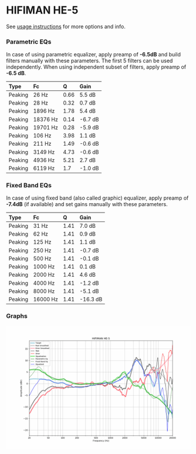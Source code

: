 # HIFIMAN HE-5
See [usage instructions](https://github.com/jaakkopasanen/AutoEq#usage) for more options and info.

### Parametric EQs
In case of using parametric equalizer, apply preamp of **-6.5dB** and build filters manually
with these parameters. The first 5 filters can be used independently.
When using independent subset of filters, apply preamp of **-6.5 dB**.

| Type    | Fc       |    Q | Gain    |
|:--------|:---------|:-----|:--------|
| Peaking | 26 Hz    | 0.66 | 5.5 dB  |
| Peaking | 28 Hz    | 0.32 | 0.7 dB  |
| Peaking | 1896 Hz  | 1.78 | 5.4 dB  |
| Peaking | 18376 Hz | 0.14 | -6.7 dB |
| Peaking | 19701 Hz | 0.28 | -5.9 dB |
| Peaking | 106 Hz   | 3.98 | 1.1 dB  |
| Peaking | 211 Hz   | 1.49 | -0.6 dB |
| Peaking | 3149 Hz  | 4.73 | -0.6 dB |
| Peaking | 4936 Hz  | 5.21 | 2.7 dB  |
| Peaking | 6119 Hz  | 1.7  | -1.0 dB |

### Fixed Band EQs
In case of using fixed band (also called graphic) equalizer, apply preamp of **-7.4dB**
(if available) and set gains manually with these parameters.

| Type    | Fc       |    Q | Gain     |
|:--------|:---------|:-----|:---------|
| Peaking | 31 Hz    | 1.41 | 7.0 dB   |
| Peaking | 62 Hz    | 1.41 | 0.9 dB   |
| Peaking | 125 Hz   | 1.41 | 1.1 dB   |
| Peaking | 250 Hz   | 1.41 | -0.7 dB  |
| Peaking | 500 Hz   | 1.41 | -0.1 dB  |
| Peaking | 1000 Hz  | 1.41 | 0.1 dB   |
| Peaking | 2000 Hz  | 1.41 | 4.6 dB   |
| Peaking | 4000 Hz  | 1.41 | -1.2 dB  |
| Peaking | 8000 Hz  | 1.41 | -5.1 dB  |
| Peaking | 16000 Hz | 1.41 | -16.3 dB |

### Graphs
![](./HIFIMAN%20HE-5.png)